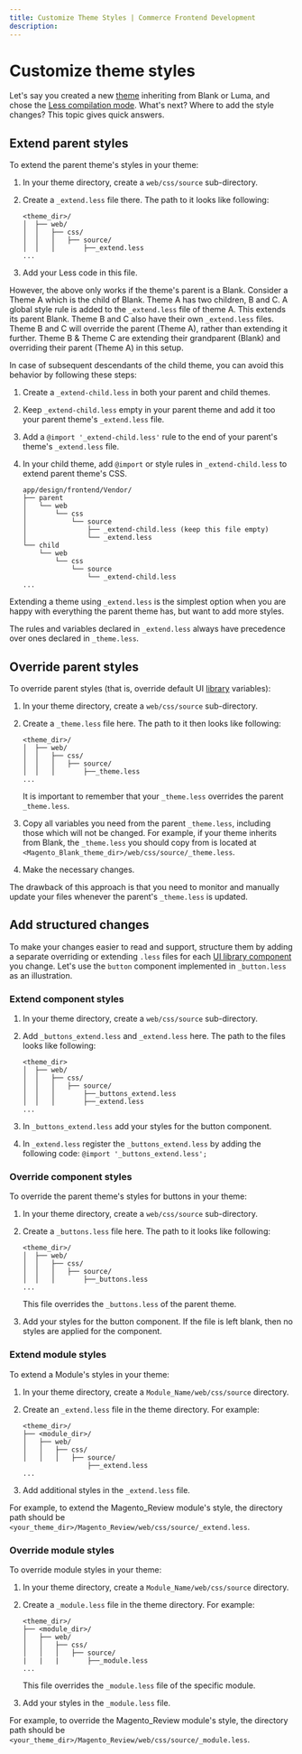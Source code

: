 ```yaml
---
title: Customize Theme Styles | Commerce Frontend Development
description:
---
```

# Customize theme styles

Let's say you created a new [theme](https://glossary.magento.com/theme) inheriting from Blank or Luma, and chose the [Less compilation mode]. What's next? Where to add the style changes? This topic gives quick answers.

## Extend parent styles

To extend the parent theme's styles in your theme:

1. In your theme directory, create a `web/css/source` sub-directory.
1. Create a `_extend.less` file there. The path to it looks like following:

   ```tree
   <theme_dir>/
   │  ├── web/
   │  │   ├── css/
   │  │   │   ├── source/
   │  │   │       ├──_extend.less
   ...
   ```

1. Add your Less code in this file.

However, the above only works if the theme's parent is a Blank. Consider a Theme A which is the child of Blank. Theme A has two children, B and C. A global style rule is added to the `_extend.less` file of theme A. This extends its parent Blank. Theme B and C also have their own `_extend.less` files. Theme B and C will override the parent (Theme A), rather than extending it further. Theme B & Theme C are extending their grandparent (Blank) and overriding their parent (Theme A) in this setup.

In case of subsequent descendants of the child theme, you can avoid this behavior by following these steps:

1. Create a `_extend-child.less` in both your parent and child themes.
1. Keep `_extend-child.less` empty in your parent theme and add it too your parent theme's `_extend.less` file.
1. Add a `@import '_extend-child.less'` rule to the end of your parent's theme's `_extend.less` file.
1. In your child theme, add `@import` or style rules in `_extend-child.less` to extend parent theme's CSS.

   ```tree
   app/design/frontend/Vendor/
   ├── parent
   │   └── web
   │       └── css
   │           └── source
   │               ├── _extend-child.less (keep this file empty)
   │               └── _extend.less
   └── child
       └── web
           └── css
               └── source
                   └── _extend-child.less
   ...
   ```

Extending a theme using `_extend.less` is the simplest option when you are happy with everything the parent theme has, but want to add more styles.

<InlineAlert variant="info" slots="text"/>

The rules and variables declared in `_extend.less` always have precedence over ones declared in `_theme.less`.

## Override parent styles

To override parent styles (that is, override default UI [library](https://glossary.magento.com/library) variables):

1. In your theme directory, create a `web/css/source` sub-directory.
1. Create a `_theme.less` file here. The path to it then looks like following:

   ```tree
   <theme_dir>/
   │  ├── web/
   │  │   ├── css/
   │  │   │   ├── source/
   │  │   │       ├──_theme.less
   ...
   ```

   It is important to remember that your `_theme.less` overrides the parent `_theme.less`.

1. Copy all variables you need from the parent `_theme.less`, including those which will not be changed. For example, if your theme inherits from Blank, the `_theme.less` you should copy from is located at `<Magento_Blank_theme_dir>/web/css/source/_theme.less`.
1. Make the necessary changes.

The drawback of this approach is that you need to monitor and manually update your files whenever the parent's `_theme.less` is updated.

## Add structured changes

To make your changes easier to read and support, structure them by adding a separate overriding or extending `.less` files for each [UI library component] you change. Let's use the `button` component implemented in `_button.less` as an illustration.

### Extend component styles

1. In your theme directory, create a `web/css/source` sub-directory.
1. Add `_buttons_extend.less` and `_extend.less` here. The path to the files looks like following:

   ```tree
   <theme_dir>
   │  ├── web/
   │  │   ├── css/
   │  │   │   ├── source/
   │  │   │       ├──_buttons_extend.less
   │  │   │       ├──_extend.less
   ...
   ```

1. In `_buttons_extend.less` add your styles for the button component.
1. In `_extend.less` register the `_buttons_extend.less` by adding the following code: `@import '_buttons_extend.less';`

### Override component styles

To override the parent theme's styles for buttons in your theme:

1. In your theme directory, create a `web/css/source` sub-directory.
1. Create a `_buttons.less` file here. The path to it looks like following:

   ```tree
   <theme_dir>/
   │  ├── web/
   │  │   ├── css/
   │  │   │   ├── source/
   │  │   │       ├──_buttons.less
   ...
   ```

   This file overrides the `_buttons.less` of the parent theme.

1. Add your styles for the button component. If the file is left blank, then no styles are applied for the component.

### Extend module styles

To extend a Module's styles in your theme:

1. In your theme directory, create a `Module_Name/web/css/source` directory.
1. Create an `_extend.less` file in the theme directory. For example:

   ```tree
   <theme_dir>/
   ├── <module_dir>/
   │   ├── web/
   │   │   ├── css/
   │   │   │   ├── source/
                   ├──_extend.less
   ...
   ```

1. Add additional styles in the `_extend.less` file.

For example, to extend the Magento_Review module's style, the directory path should be `<your_theme_dir>/Magento_Review/web/css/source/_extend.less`.

### Override module styles

To override module styles in your theme:

1. In your theme directory, create a `Module_Name/web/css/source` directory.
1. Create a `_module.less` file in the theme directory. For example:

   ```tree
   <theme_dir>/
   ├── <module_dir>/
   │   ├── web/
   │   │   ├── css/
   │   │   │   ├── source/
   |   |   |       ├──_module.less
   ...
   ```

   This file overrides the `_module.less` file of the specific module.

1. Add your styles in the `_module.less` file.

For example, to override the Magento_Review module's style, the directory path should be `<your_theme_dir>/Magento_Review/web/css/source/_module.less`.

[Less compilation mode]: compilation-mode.md
[UI library component]: ../theme-ui-lib.md#components-provided-by-the-ui-library
